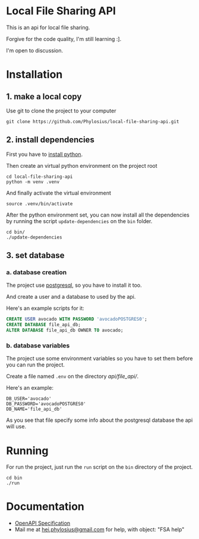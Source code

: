 # Local File Sharing API

This is an api for local file sharing.

Forgive for the code quality, I'm still learning :].

I'm open to discussion.

# Installation

## 1. make a local copy

Use git to clone the project to your computer
```shell
git clone https://github.com/Phylosius/local-file-sharing-api.git
```

## 2. install dependencies

First you have to [install python](<https://docs.python.org/3/using/>).

Then create an virtual python environment on the project root

```shell
cd local-file-sharing-api
python -m venv .venv
```

And finally activate the virtual environment

```shell
source .venv/bin/activate
```

After the python environment set, you can now install all the dependencies by running the script `update-dependencies` on the `bin` folder.

```shell
cd bin/
./update-dependencies
```


## 3. set database

### a. database creation

The project use [postgresql](<https://www.postgresql.org/download/>), so you have to install it too.

And create a user and a database to used by the api.

Here's an example scripts for it:

```sql
CREATE USER avocado WITH PASSWORD 'avocadoPOSTGRES0';
CREATE DATABASE file_api_db;
ALTER DATABASE file_api_db OWNER TO avocado;
```

### b. database variables
The project use some environment variables so you have to set them before you can run the project.

Create a file named `.env` on the directory _api/file_api/_.

Here's an example:

```.dotenv
DB_USER='avocado'
DB_PASSWORD='avocadoPOSTGRES0'
DB_NAME='file_api_db'
```

As you see that file specify some info about the postgresql database the api will use.



# Running

For run the project, just run the `run` script on the `bin` directory of the project.

```shell
cd bin
./run
```

# Documentation

- [OpenAPI Specification](<./doc/openapi.yml>)
- Mail me at hei.phylosius@gmail.com for help, with object: "FSA help"